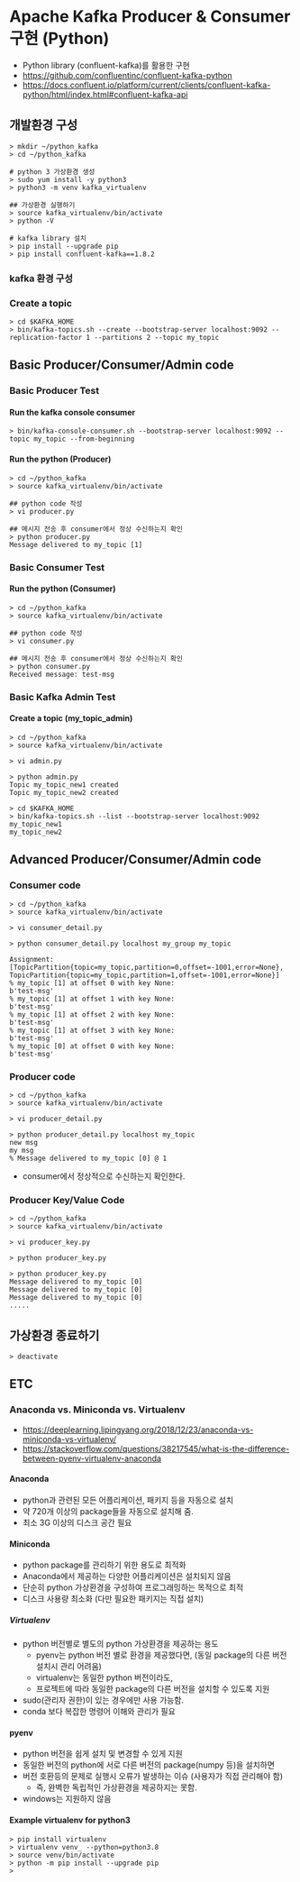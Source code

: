 # Apache Kafka Producer & Consumer 구현 (Python)
- Python library (confluent-kafka)를 활용한 구현
- https://github.com/confluentinc/confluent-kafka-python
- https://docs.confluent.io/platform/current/clients/confluent-kafka-python/html/index.html#confluent-kafka-api


## 개발환경 구성
```
> mkdir ~/python_kafka
> cd ~/python_kafka 

# python 3 가상환경 생성
> sudo yum install -y python3 
> python3 -m venv kafka_virtualenv

## 가상환경 실행하기 
> source kafka_virtualenv/bin/activate
> python -V

# kafka library 설치 
> pip install --upgrade pip
> pip install confluent-kafka==1.8.2  
```

### kafka 환경 구성
### Create a topic
```
> cd $KAFKA_HOME
> bin/kafka-topics.sh --create --bootstrap-server localhost:9092 --replication-factor 1 --partitions 2 --topic my_topic
```

## Basic Producer/Consumer/Admin code 
### Basic Producer Test 
#### Run the kafka console consumer
```
> bin/kafka-console-consumer.sh --bootstrap-server localhost:9092 --topic my_topic --from-beginning
```

#### Run the python (Producer)
```
> cd ~/python_kafka 
> source kafka_virtualenv/bin/activate

## python code 작성
> vi producer.py

## 메시지 전송 후 consumer에서 정상 수신하는지 확인 
> python producer.py
Message delivered to my_topic [1]
```

### Basic Consumer Test 
#### Run the python (Consumer)
```
> cd ~/python_kafka 
> source kafka_virtualenv/bin/activate

## python code 작성
> vi consumer.py

## 메시지 전송 후 consumer에서 정상 수신하는지 확인 
> python consumer.py
Received message: test-msg
```


### Basic Kafka Admin Test
#### Create a topic (my_topic_admin)
```
> cd ~/python_kafka 
> source kafka_virtualenv/bin/activate

> vi admin.py 

> python admin.py 
Topic my_topic_new1 created
Topic my_topic_new2 created

> cd $KAFKA_HOME
> bin/kafka-topics.sh --list --bootstrap-server localhost:9092
my_topic_new1
my_topic_new2

```

## Advanced Producer/Consumer/Admin code 
### Consumer  code
```
> cd ~/python_kafka 
> source kafka_virtualenv/bin/activate

> vi consumer_detail.py 

> python consumer_detail.py localhost my_group my_topic

Assignment: [TopicPartition{topic=my_topic,partition=0,offset=-1001,error=None}, TopicPartition{topic=my_topic,partition=1,offset=-1001,error=None}]
% my_topic [1] at offset 0 with key None:
b'test-msg'
% my_topic [1] at offset 1 with key None:
b'test-msg'
% my_topic [1] at offset 2 with key None:
b'test-msg'
% my_topic [1] at offset 3 with key None:
b'test-msg'
% my_topic [0] at offset 0 with key None:
b'test-msg'
```

### Producer code
```
> cd ~/python_kafka 
> source kafka_virtualenv/bin/activate

> vi producer_detail.py 

> python producer_detail.py localhost my_topic
new msg
my msg
% Message delivered to my_topic [0] @ 1
```
- consumer에서 정상적으로 수신하는지 확인한다. 

### Producer Key/Value Code 
```
> cd ~/python_kafka 
> source kafka_virtualenv/bin/activate

> vi producer_key.py 

> python producer_key.py 

> python producer_key.py
Message delivered to my_topic [0]
Message delivered to my_topic [0]
Message delivered to my_topic [0]
.....
```


## 가상환경 종료하기 
```
> deactivate
```


## ETC 

### Anaconda vs. Miniconda vs. Virtualenv
- https://deeplearning.lipingyang.org/2018/12/23/anaconda-vs-miniconda-vs-virtualenv/
- https://stackoverflow.com/questions/38217545/what-is-the-difference-between-pyenv-virtualenv-anaconda

#### Anaconda
- python과 관련된 모든 어플리케이션, 패키지 등을 자동으로 설치
- 약 720개 이상의 package들을 자동으로 설치해 줌. 
- 최소 3G 이상의 디스크 공간 필요  

#### Miniconda 
- python package를 관리하기 위한 용도로 최적화
- Anaconda에서 제공하는 다양한 어플리케이션은 설치되지 않음
- 단순히 python 가상환경을 구성하여 프로그래밍하는 목적으로 최적
- 디스크 사용량 최소화 (다만 필요한 패키지는 직접 설치)

##### Virtualenv
- python 버전별로 별도의 python 가상환경을 제공하는 용도
    - pyenv는 python 버전 별로 환경을 제공했다면, (동일 package의 다른 버전 설치시 관리 어려움)
    - virtualenv는 동일한 python 버전이라도,
    - 프로젝트에 따라 동일한 package의 다른 버전을 설치할 수 있도록 지원
- sudo(관리자 권한)이 있는 경우에만 사용 가능함. 
- conda 보다 복잡한 명령어 이해와 관리가 필요

#### pyenv
- python 버전을 쉽게 설치 및 변경할 수 있게 지원
- 동일한 버전의 python에 서로 다른 버전의 package(numpy 등)을 설치하면
- 버전 호환등의 문제로 실행시 오류가 발생하는 이슈 (사용자가 직접 관리해야 함)
    - 즉, 완벽한 독립적인 가상환경을 제공하지는 못함. 
- windows는 지원하지 않음

#### Example virtualenv for python3
```shell
> pip install virtualenv
> virtualenv venv_ --python=python3.8
> source venv/bin/activate
> python -m pip install --upgrade pip
> 
```